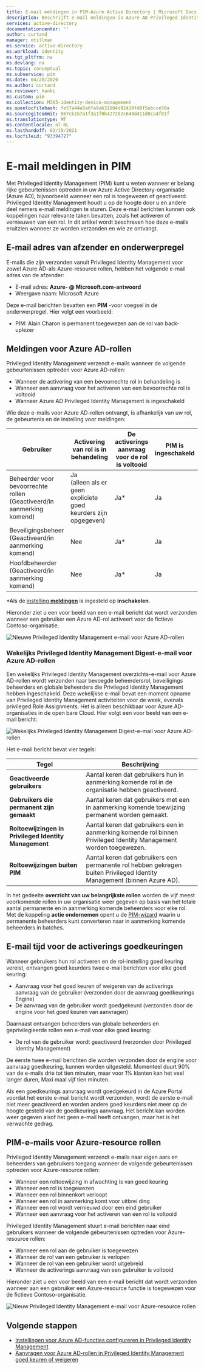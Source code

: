 ```yaml
---
title: E-mail meldingen in PIM-Azure Active Directory | Microsoft Docs
description: Beschrijft e-mail meldingen in Azure AD Privileged Identity Management (PIM).
services: active-directory
documentationcenter: ''
author: curtand
manager: mtillman
ms.service: active-directory
ms.workload: identity
ms.tgt_pltfrm: na
ms.devlang: na
ms.topic: conceptual
ms.subservice: pim
ms.date: 04/28/2020
ms.author: curtand
ms.reviewer: hanki
ms.custom: pim
ms.collection: M365-identity-device-management
ms.openlocfilehash: fe57a44a5a6fa9a631604d92419fd8f5ebcce50a
ms.sourcegitcommit: 867cb1b7a1f3a1f0b427282c648d411d0ca4f81f
ms.translationtype: MT
ms.contentlocale: nl-NL
ms.lasthandoff: 03/19/2021
ms.locfileid: "93394727"
---
```

# <a name="email-notifications-in-pim"></a>E-mail meldingen in PIM

Met Privileged Identity Management (PIM) kunt u weten wanneer er belang rijke gebeurtenissen optreden in uw Azure Active Directory-organisatie (Azure AD), bijvoorbeeld wanneer een rol is toegewezen of geactiveerd. Privileged Identity Management houdt u op de hoogte door u en andere deel nemers e-mail meldingen te sturen. Deze e-mail berichten kunnen ook koppelingen naar relevante taken bevatten, zoals het activeren of vernieuwen van een rol. In dit artikel wordt beschreven hoe deze e-mails eruitzien wanneer ze worden verzonden en wie ze ontvangt.

## <a name="sender-email-address-and-subject-line"></a>E-mail adres van afzender en onderwerpregel

E-mails die zijn verzonden vanuit Privileged Identity Management voor zowel Azure AD-als Azure-resource rollen, hebben het volgende e-mail adres van de afzender:

- E-mail adres:  **Azure- \@ Microsoft.com-antwoord**
- Weergave naam: Microsoft Azure

Deze e-mail berichten bevatten een **PIM** -voor voegsel in de onderwerpregel. Hier volgt een voorbeeld:

- PIM: Alain Charon is permanent toegewezen aan de rol van back-uplezer

## <a name="notifications-for-azure-ad-roles"></a>Meldingen voor Azure AD-rollen

Privileged Identity Management verzendt e-mails wanneer de volgende gebeurtenissen optreden voor Azure AD-rollen:

- Wanneer de activering van een bevoorrechte rol in behandeling is
- Wanneer een aanvraag voor het activeren van een bevoorrechte rol is voltooid
- Wanneer Azure AD Privileged Identity Management is ingeschakeld

Wie deze e-mails voor Azure AD-rollen ontvangt, is afhankelijk van uw rol, de gebeurtenis en de instelling voor meldingen:

| Gebruiker | Activering van rol is in behandeling | De activerings aanvraag voor de rol is voltooid | PIM is ingeschakeld |
| --- | --- | --- | --- |
| Beheerder voor bevoorrechte rollen</br>(Geactiveerd/in aanmerking komend) | Ja</br>(alleen als er geen expliciete goed keurders zijn opgegeven) | Ja* | Ja |
| Beveiligingsbeheer</br>(Geactiveerd/in aanmerking komend) | Nee | Ja* | Ja |
| Hoofdbeheerder</br>(Geactiveerd/in aanmerking komend) | Nee | Ja* | Ja |

\*Als de [instelling **meldingen**](pim-how-to-change-default-settings.md#notifications) is ingesteld op **inschakelen**.

Hieronder ziet u een voor beeld van een e-mail bericht dat wordt verzonden wanneer een gebruiker een Azure AD-rol activeert voor de fictieve Contoso-organisatie.

![Nieuwe Privileged Identity Management e-mail voor Azure AD-rollen](./media/pim-email-notifications/email-directory-new.png)

### <a name="weekly-privileged-identity-management-digest-email-for-azure-ad-roles"></a>Wekelijks Privileged Identity Management Digest-e-mail voor Azure AD-rollen

Een wekelijks Privileged Identity Management overzichts-e-mail voor Azure AD-rollen wordt verzonden naar bevoegde beheerdersrol, beveiligings beheerders en globale beheerders die Privileged Identity Management hebben ingeschakeld. Deze wekelijkse e-mail bevat een moment opname van Privileged Identity Management activiteiten voor de week, evenals privileged Role Assignments. Het is alleen beschikbaar voor Azure AD-organisaties in de open bare Cloud. Hier volgt een voor beeld van een e-mail bericht:

![Wekelijks Privileged Identity Management Digest-e-mail voor Azure AD-rollen](./media/pim-email-notifications/email-directory-weekly.png)

Het e-mail bericht bevat vier tegels:

| Tegel | Beschrijving |
| --- | --- |
| **Geactiveerde gebruikers** | Aantal keren dat gebruikers hun in aanmerking komende rol in de organisatie hebben geactiveerd. |
| **Gebruikers die permanent zijn gemaakt** | Aantal keren dat gebruikers met een in aanmerking komende toewijzing permanent worden gemaakt. |
| **Roltoewijzingen in Privileged Identity Management** | Aantal keren dat gebruikers een in aanmerking komende rol binnen Privileged Identity Management worden toegewezen. |
| **Roltoewijzingen buiten PIM** | Aantal keren dat gebruikers een permanente rol hebben gekregen buiten Privileged Identity Management (binnen Azure AD). |

In het gedeelte **overzicht van uw belangrijkste rollen** worden de vijf meest voorkomende rollen in uw organisatie weer gegeven op basis van het totale aantal permanente en in aanmerking komende beheerders voor elke rol. Met de koppeling **actie ondernemen** opent u de [PIM-wizard](pim-security-wizard.md) waarin u permanente beheerders kunt converteren naar in aanmerking komende beheerders in batches.

## <a name="email-timing-for-activation-approvals"></a>E-mail tijd voor de activerings goedkeuringen

Wanneer gebruikers hun rol activeren en de rol-instelling goed keuring vereist, ontvangen goed keurders twee e-mail berichten voor elke goed keuring:

- Aanvraag voor het goed keuren of weigeren van de activerings aanvraag van de gebruiker (verzonden door de aanvraag goedkeurings Engine)
- De aanvraag van de gebruiker wordt goedgekeurd (verzonden door de engine voor het goed keuren van aanvragen)

Daarnaast ontvangen beheerders van globale beheerders en geprivilegieerde rollen een e-mail voor elke goed keuring:

- De rol van de gebruiker wordt geactiveerd (verzonden door Privileged Identity Management)

De eerste twee e-mail berichten die worden verzonden door de engine voor aanvraag goedkeuring, kunnen worden uitgesteld. Momenteel duurt 90% van de e-mails drie tot tien minuten, maar voor 1% klanten kan het veel langer duren, Maxi maal vijf tien minuten.

Als een goedkeurings aanvraag wordt goedgekeurd in de Azure Portal voordat het eerste e-mail bericht wordt verzonden, wordt de eerste e-mail niet meer geactiveerd en worden andere goed keurders niet meer op de hoogte gesteld van de goedkeurings aanvraag. Het bericht kan worden weer gegeven alsof het geen e-mail heeft ontvangen, maar het is het verwachte gedrag.

## <a name="pim-emails-for-azure-resource-roles"></a>PIM-e-mails voor Azure-resource rollen

Privileged Identity Management verzendt e-mails naar eigen aars en beheerders van gebruikers toegang wanneer de volgende gebeurtenissen optreden voor Azure-resource rollen:

- Wanneer een roltoewijzing in afwachting is van goed keuring
- Wanneer een rol is toegewezen
- Wanneer een rol binnenkort verloopt
- Wanneer een rol in aanmerking komt voor uitbrei ding
- Wanneer een rol wordt vernieuwd door een eind gebruiker
- Wanneer een aanvraag voor het activeren van een rol is voltooid

Privileged Identity Management stuurt e-mail berichten naar eind gebruikers wanneer de volgende gebeurtenissen optreden voor Azure-resource rollen:

- Wanneer een rol aan de gebruiker is toegewezen
- Wanneer de rol van een gebruiker is verlopen
- Wanneer de rol van een gebruiker wordt uitgebreid
- Wanneer de activerings aanvraag van een gebruiker is voltooid

Hieronder ziet u een voor beeld van een e-mail bericht dat wordt verzonden wanneer aan een gebruiker een Azure-resource functie is toegewezen voor de fictieve Contoso-organisatie.

![Nieuw Privileged Identity Management e-mail voor Azure-resource rollen](./media/pim-email-notifications/email-resources-new.png)

## <a name="next-steps"></a>Volgende stappen

- [Instellingen voor Azure AD-functies configureren in Privileged Identity Management](pim-how-to-change-default-settings.md)
- [Aanvragen voor Azure AD-rollen in Privileged Identity Management goed keuren of weigeren](azure-ad-pim-approval-workflow.md)
